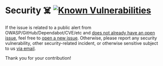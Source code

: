 # Security ☠️ [![Known Vulnerabilities][2]][1]

If the issue is related to a public alert from OWASP/GitHub/Dependabot/CVE/etc
and [does not already have an open issue][3], feel free to [open a new
issue][4]. Otherwise, please report any security vulnerability, other
security-related incident, or otherwise sensitive subject to us [via email][5].

Thank you for your contribution!

[1]: https://snyk.io/test/github/Xunnamius/ghostmeme.api.hscc.bdpa.org
[2]: https://snyk.io/test/github/Xunnamius/ghostmeme.api.hscc.bdpa.org/badge.svg
[3]: https://github.com/Xunnamius/ghostmeme.api.hscc.bdpa.org/issues?q=
[4]: https://github.com/Xunnamius/ghostmeme.api.hscc.bdpa.org/issues/new/choose
[5]:
  mailto:security@ergodark.com?subject=ALERT%3A%20SECURITY%20INCIDENT%3A%20%28five%20word%20summary%29

